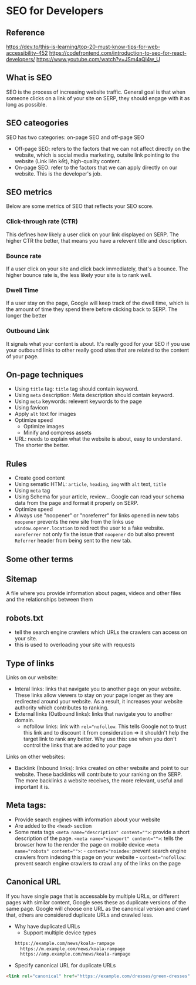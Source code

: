 # SEO for Developers

## Reference

<https://dev.to/this-is-learning/top-20-must-know-tips-for-web-accessibility-452>
<https://codefrontend.com/introduction-to-seo-for-react-developers/>
<https://www.youtube.com/watch?v=JSm4aQl4w_U>

## What is SEO

SEO is the process of increasing website traffic. General goal is that when someone clicks on a link of your site on SERP, they should engage with it as long as possible.

## SEO cateogories

SEO has two categories: on-page SEO and off-page SEO
- Off-page SEO: refers to the factors that we can not affect directly on the website, which is social media marketing, outsite link pointing to the website (Link liên kết), high-quality content.
- On-page SEO: refer to the factors that we can apply directly on our website. This is the developer's job.

## SEO metrics

Below are some metrics of SEO that reflects your SEO score.

### Click-through rate (CTR)

This defines how likely a user click on your link displayed on SERP. The higher CTR the better, that means you have a relevent title and description.

### Bounce rate

If a user click on your site and click back immediately, that's a bounce. The higher bounce rate is, the less likely your site is to rank well.

### Dwell Time

If a user stay on the page, Google will keep track of the dwell time, which is the amount of time they spend there before clicking back to SERP. The longer the better

### Outbound Link

It signals what your content is about. It's really good for your SEO if you use your outbound links to other really good sites that are related to the content of your page.

## On-page techniques

- Using `title` tag: `title` tag should contain keyword.
- Using `meta` description: Meta description should contain keyword.
- Using `meta` keywords: relevent keywords to the page
- Using favicon
- Apply `alt` text for images
- Optimize speed
  - Optimize images
  - Minify and compress assets
- URL: needs to explain what the website is about, easy to understand. The shorter the better.

## Rules

- Create good content
- Using sematic HTML: `article`, `heading`, `img` with `alt` text, `title`
- Using `meta` tag
- Using Schema for your article, review... Google can read your schema data from the page and format it properly on SERP.
- Optimize speed
- Always use "noopener" or "noreferrer" for links opened in new tabs
`noopener` prevents the new site from the links use `window.opener.location` to redirect the user to a fake website.
`noreferrer` not only fix the issue that `noopener` do but also prevent `Referrer` header from being sent to the new tab.

## Some other terms

## Sitemap

A file where you provide information about pages, videos and other files and the relationships between them

## robots.txt

- tell the search engine crawlers which URLs the crawlers can access on your site.
- this is used to overloading your site with requests

## Type of links

Links on our website:

- Interal links: links that navigate you to another page on your website. These links allow viewers to stay on your page longer as they are redirected around your website. As a result, it increases your website authority which contributes to ranking.
- External links (Outbound links): links that navigate you to another domain.
	+ nofollow links: link with `rel="nofollow`. This tells Google not to trust this link and to discount it from consideration => it shouldn't help the target link to rank any better. Why use this: use when you don't control the links that are added to your page

Links on other websites:

- Backlink (Inbound links): links created on other website and point to our website. These backlinks will contribute to your ranking on the SERP. The more backlinks a website receives, the more relevant, useful and important it is.

## Meta tags:

- Provide search engines with information about your website
- Are added to the `<head>` section
- Some meta tags
	`<meta name="description" content="">`: provide a short description of the page.
	`<meta name="viewport" content="">`: tells the browser how to the render the page on mobile device
	`<meta name="robots" content="">`:
	  - `content="noindex`: prevent search engine crawlers from indexing this page on your website
	  - `content="nofollow`: prevent search engine crawlers to crawl any of the links on the page

## Canonical URL

If you have single page that is accessable by multiple URLs, or different pages with similar content, Google sees these as duplicate versions of the same page. Google will choose one URL as the canonical version and crawl that, others are considered duplicate URLs and crawled less.
- Why have duplicated URLs
  - Support multiple device types
  ```html
  https://example.com/news/koala-rampage
	https://m.example.com/news/koala-rampage
	https://amp.example.com/news/koala-rampage
  ```
- Specify canonical URL for duplicate URLs
```html
<link rel="canonical" href="https://example.com/dresses/green-dresses" />
```

